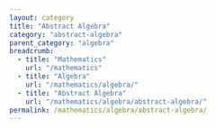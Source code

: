 ```yaml
---
layout: category
title: "Abstract Algebra"
category: "abstract-algebra"
parent_category: "algebra"
breadcrumb:
  - title: "Mathematics"
    url: "/mathematics"
  - title: "Algebra"
    url: "/mathematics/algebra/"
  - title: "Abstract Algebra"
    url: "/mathematics/algebra/abstract-algebra/"
permalink: /mathematics/algebra/abstract-algebra/
---
```

